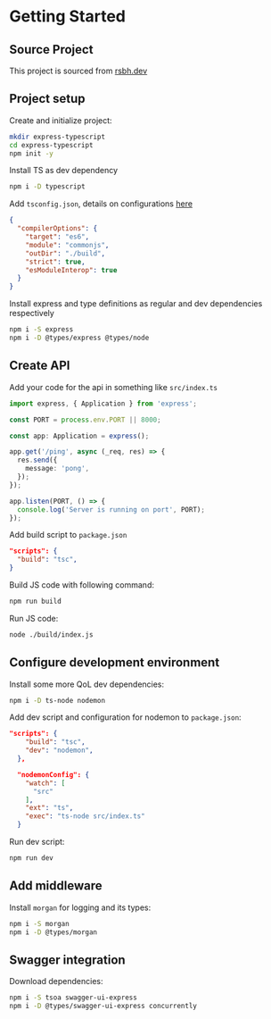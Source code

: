 # Getting Started

## Source Project

This project is sourced from [rsbh.dev](https://rsbh.dev/blogs/rest-api-with-express-typescript)

## Project setup

Create and initialize project:

```bash
mkdir express-typescript
cd express-typescript
npm init -y
```

Install TS as dev dependency

```bash
npm i -D typescript
```

Add `tsconfig.json`, details on configurations [here](https://www.typescriptlang.org/docs/handbook/tsconfig-json.html)

```json
{
  "compilerOptions": {
    "target": "es6",
    "module": "commonjs",
    "outDir": "./build",
    "strict": true,
    "esModuleInterop": true
  }
}
```

Install express and type definitions as regular and dev dependencies respectively

```bash
npm i -S express
npm i -D @types/express @types/node
```

## Create API

Add your code for the api in something like `src/index.ts`

```typescript
import express, { Application } from 'express';

const PORT = process.env.PORT || 8000;

const app: Application = express();

app.get('/ping', async (_req, res) => {
  res.send({
    message: 'pong',
  });
});

app.listen(PORT, () => {
  console.log('Server is running on port', PORT);
});
```

Add build script to `package.json`

```json
"scripts": {
  "build": "tsc",
}
```

Build JS code with following command:

```bash
npm run build

```

Run JS code:
```bash
node ./build/index.js
```

## Configure development environment

Install some more QoL dev dependencies:
```bash
npm i -D ts-node nodemon
```

Add dev script and configuration for nodemon to `package.json`:
```json
"scripts": {
    "build": "tsc",
    "dev": "nodemon",
  },

  "nodemonConfig": {
    "watch": [
      "src"
    ],
    "ext": "ts",
    "exec": "ts-node src/index.ts"
  }
```

Run dev script:
```bash
npm run dev
```

## Add middleware
Install `morgan` for logging and its types:
```bash
npm i -S morgan
npm i -D @types/morgan
```

## Swagger integration

Download dependencies:
```bash
npm i -S tsoa swagger-ui-express
npm i -D @types/swagger-ui-express concurrently
```

